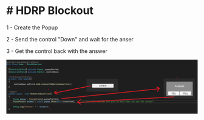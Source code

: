 # # HDRP Blockout

1 - Create the Popup

2 - Send the control "Down" and wait for the anser

3 - Get the control back with the answer

![](Assets/Images/image.png)

